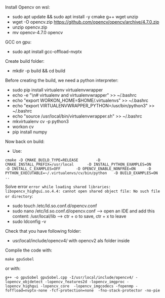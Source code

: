 Install Opencv on wsl: 
- sudo apt update && sudo apt install -y cmake g++ wget unzip
- wget -O opencv.zip https://github.com/opencv/opencv/archive/4.7.0.zip
- unzip opencv.zip
- mv opencv-4.7.0 opencv

GCC on gpu:
- sudo apt install gcc-offload-nvptx

Create build folder:
- mkdir -p build && cd build

Before creating the build, we need a python interpreter:
- sudo pip install virtualenv virtualenvwrapper
- echo -e "\n# virtualenv and virtualenvwrapper" >> ~/.bashrc
- echo "export WORKON_HOME=$HOME/.virtualenvs" >> ~/.bashrc
- echo "export VIRTUALENVWRAPPER_PYTHON=/usr/bin/python3" >> ~/.bashrc
- echo "source /usr/local/bin/virtualenvwrapper.sh" >> ~/.bashrc
- mkvirtualenv cv -p python3
- workon cv
- pip install numpy

Now back on build:
- Use: 
```
cmake -D CMAKE_BUILD_TYPE=RELEASE        -D CMAKE_INSTALL_PREFIX=/usr/local      -D INSTALL_PYTHON_EXAMPLES=ON       -D INSTALL_C_EXAMPLES=OFF       -D OPENCV_ENABLE_NONFREE=ON     -D PYTHON_EXECUTABLE=~/.virtualenvs/cv/bin/python   -D BUILD_EXAMPLES=ON ..
```

Solve error ``error while loading shared libraries: libopencv_highgui.so.4.4: cannot open shared object file: No such file or directory``:
- sudo touch /etc/ld.so.conf.d/opencv.conf
- sudo nano /etc/ld.so.conf.d/opencv.conf   --> open an IDE and add this content: /usr/local/lib --> ctr + o to save, ctr + x to leave
- sudo ldconfig -v

Check that you have following folder:
- usr/local/include/opencv4/ with opencv2 als folder inside

Compile the code with:
```
make gpuSobel
```

or with:
```
g++ -o gpuSobel gpuSobel.cpp -I/usr/local/include/opencv4/ -lopencv_objdetect -lopencv_features2d -lopencv_imgproc -lopencv_highgui -lopencv_core  -lopencv_imgcodecs -fopenmp -foffload=nvptx-none -fcf-protection=none  -fno-stack-protector -no-pie
```